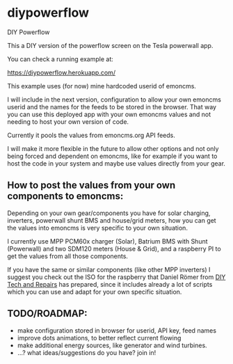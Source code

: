 # diypowerflow
DIY Powerflow

This a DIY version of the powerflow screen on the Tesla powerwall app.

You can check a running example at:

https://diypowerflow.herokuapp.com/

This example uses (for now) mine hardcoded userid of emoncms.

I will include in the next version, configuration to allow your own emoncms userid and the names for the feeds to be stored
in the browser. That way you can use this deployed app with your own emoncms values and not needing to host your own version of code.

Currently it pools the values from emoncms.org API feeds.

I will make it more flexible in the future to allow other options and not only being forced and dependent on emoncms,
like for example if you want to host the code in your system and maybe use values directly from your gear.

## How to post the values from your own components to emoncms:

Depending on your own gear/components you have for solar charging, inverters, powerwall shunt BMS and house/grid meters,
how you can get the values into emoncms is very specific to your own situation.

I currently use MPP PCM60x charger (Solar), Batrium BMS with Shunt (Powerwall) and two SDM120 meters (House & Grid),
and a raspberry PI to get the values from all those components.

If you have the same or similar components (like other MPP inverters) I suggest you check out the ISO for the raspberry that
Daniel Römer from [DIY Tech and Repairs](http://diytechandrepairs.nu/raspberry-solar/) has prepared,
since it includes already a lot of scripts which you can use and adapt for your own specific situation.


## TODO/ROADMAP:
* make configuration stored in browser for userid, API key, feed names
* improve dots animations, to better reflect current flowing
* make additional energy sources, like generator and wind turbines.
* ...? what ideas/suggestions do you have? join in!


